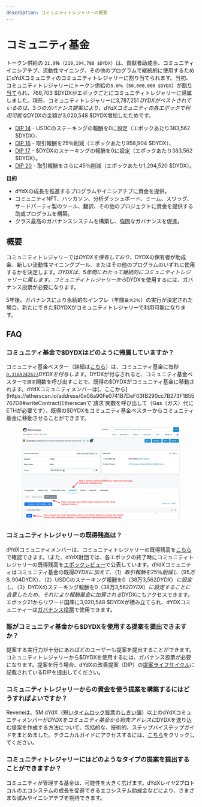 ```yaml
---
description: コミュニティトレジャリーの概要
---
```


# コミュニティ基金

トークン供給の `21.9`**`％`**（`219,194,788 $DYDX`）は、貢献者助成金、コミュニティイニシアチブ、流動性マイニング、その他のプログラムで継続的に使用するためにdYdXコミュニティのコミュニティトレジャリーに割り当てられます。当初、コミュニティトレジャリーにトークン供給の`5.0％`（`50,000,000 $DYDX`）が[割り当て](https://docs.dydx.community/dydx-governance/start-here/dydx-allocations)られ、766,703 $DYDXがエポックごとにコミュニティトレジャリーに帰属しました。現在、コミュニティトレジャリーに3,787,251 $DYDXがベストされているのは、3つのガバナンス提案により、dYdXコミュニティの各エポックで利用可能な$DYDXの金額が3,020,548 $DYDX増加したためです。

* [DIP 14](https://dydx.community/dashboard/proposal/7) - USDCのステーキングの報酬を0に設定（エポックあたり383,562 $DYDX）、
* [DIP 16](https://dydx.community/dashboard/proposal/8) - 取引報酬を25％削減（エポックあたり958,904 $DYDX）、
* [DIP 17](https://dydx.community/dashboard/proposal/9) - $DYDXのステーキングの報酬を0に設定（エポックあたり383,562 $DYDX）。
* [DIP 20](https://dydx.community/dashboard/proposal/11) - 取引報酬をさらに45％削減（エポックあたり1,294,520 $DYDX）。



**目的**

* dYdXの成長を推進するプログラムやイニシアチブに資金を提供。
* コミュニティNFT、ハッカソン、分析ダッシュボード、ミーム、スワッグ、サードパーティ製のツール、翻訳、その他のプロジェクトに資金を提供する助成プログラムを構築。
* クラス最高のガバナンスシステムを構築し、強固なガバナンスを促進。

## 概要

コミュニティトレジャリーでは$DYDXを保有しており、$DYDXの保有者が助成金、新しい流動性マイニングプール、またはその他のプログラムのいずれに使用するかを決定します。$DYDXは、5年間にわたって継続的にコミュニティトレジャリーに属します。コミュニティトレジャリーから$DYDXを使用するには、ガバナンス投票が必要になります。

5年後、ガバナンスにより永続的なインフレ（年間`最大2％`）の実行が決定された場合、新たにできた$DYDXがコミュニティトレジャリーで利用可能になります。

## FAQ

### コミュニティ基金で$DYDXはどのように帰属していますか？

コミュニティ基金ベスター（詳細は[こちら](https://docs.dydx.community/dydx-governance/resources/technical-overview#governance-architecture-overview)）は、コミュニティ基金に毎秒[`0.3169242627`](tel:03169242627)$DYDXを付与します。$DYDXが付与されると、コミュニティ基金ベスターで`請求`関数を呼び出すことで、既得の$DYDXがコミュニティ基金に移動されます。dYdXコミュニティメンバーは[、ここから](https://etherscan.io/address/0x08a90Fe0741B7DeF03fB290cc7B273F1855767D8#writeContract)Etherscanで`請求`関数を呼び出して（Gas（ガス）代にETHが必要です）、既得の$DYDXをコミュニティ基金ベスターからコミュニティ基金に移動させることができます。

<figure><img src="../.gitbook/assets/claim-function-CT-vester.png" alt=""><figcaption></figcaption></figure>

### コミュニティトレジャリーの既得残高は？

dYdXコミュニティメンバーは、コミュニティトレジャリーの既得残高を[こちら](https://dydx.shippooor.xyz/)で確認できます。\\また、dYdX財団では、各エポックの終了時にコミュニティトレジャリーの既得残高を[エポックレビュー](https://dydx.foundation/blog)で公表しています。dYdXコミュニティはコミュニティ基金の既得$DYDXに加えて、（1）取引報酬を25％削減し（95万8,904$DYDX）、（2）USDCのステーキング報酬を0（38万3,562$DYDX）に設定し、（3）$DYDXのステーキング報酬を0（38万3,562$DYDX）に設定することに合意したため、それにより報酬基金に加算される$DYDXにもアクセスできます。エポック21からリワード国庫に3,020,548 $DYDXが積み立てられ、dYDXコミュニティーは[ガバナンス投票](https://docs.dydx.community/dydx-governance/voting-and-governance/governance-parameters)で使用できます。

### 誰がコミュニティ基金から$DYDXを使用する提案を提出できますか？

提案する実行力が十分にあればどのユーザーも提案を提出することができます。コミュニティトレジャリーから$DYDXを使用するには、ガバナンス投票が必要になります。提案を行う場合、dYdXの改善提案（DIP）の[提案ライフサイクル](../voting-and-governance/dip-proposal-lifecycle.md)に記載されているDIPを提出してください。

### コミュニティトレジャリーからの資金を使う提案を構築するにはどうすればよいですか？

Reverieは、5M dYdX（[短いタイムロック投票](https://docs.dydx.community/dydx-governance/voting-and-governance/governance-process#short-timelock-executor)の[しきい値](https://docs.dydx.community/dydx-governance/voting-and-governance/governance-parameters#timelock-parameters)）以上のdYdXコミュニティメンバーが$DYDXをコミュニティ基金から宛先アドレスに$DYDXを送り込む提案を作成する方法について、包括的な、技術的、ステップバイステップガイドをまとめました。テクニカルガイドにアクセスするには、[こちら](https://app.gitbook.com/o/-MeNgGQU0ucT2xo4s8-T/s/-MeNfSkgj48hU0q8Zbjn/\~/changes/EyisuFjLIyJ7K9RzaTfJ/technical-guide-on-building-a-dydx-community-treasury-spending-proposal)をクリックしてください。

### コミュニティトレジャリーにはどのようなタイプの提案を提出することができますか？

コミュニティが管理する基金は、可能性を大きく広げます。dYdXレイヤ2プロトコルのエコシステムの成長を促進できるエコシステム助成金などにより、さまざまな試みやイニシアチブを期待できます。
